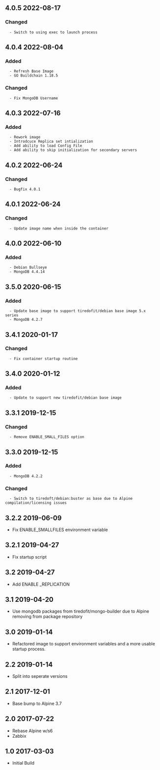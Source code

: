 ## 4.0.5 2022-08-17 <dave at tiredofit dot ca>

   ### Changed
      - Switch to using exec to launch process


## 4.0.4 2022-08-04 <dave at tiredofit dot ca>

   ### Added
      - Refresh Base Image
      - GO Buildchain 1.18.5

   ### Changed
      - Fix MongoDB Username


## 4.0.3 2022-07-16 <dave at tiredofit dot ca>

   ### Added
      - Rework image
      - Introdcuce Replica set intialization
      - Add ability to load Config File
      - Add ability to skip initialization for secondary servers


## 4.0.2 2022-06-24 <dave at tiredofit dot ca>

   ### Changed
      - Bugfix 4.0.1


## 4.0.1 2022-06-24 <dave at tiredofit dot ca>

   ### Changed
      - Update image name when inside the container


## 4.0.0 2022-06-10 <dave at tiredofit dot ca>

   ### Added
      - Debian Bullseye
      - MongoDB 4.4.14


## 3.5.0 2020-06-15 <dave at tiredofit dot ca>

   ### Added
      - Update base image to support tiredofit/debian base image 5.x series
      - MongoDB 4.2.7


## 3.4.1 2020-01-17 <dave at tiredofit dot ca>

   ### Changed
      - Fix container startup routine


## 3.4.0 2020-01-12 <dave at tiredofit dot ca>

   ### Added
      - Update to support new tiredofit/debian base image


## 3.3.1 2019-12-15 <dave at tiredofit dot ca>

   ### Changed
      - Remove ENABLE_SMALL_FILES option


## 3.3.0 2019-12-15 <dave at tiredofit dot ca>

   ### Added
      - MongoDB 4.2.2

   ### Changed
      - Switch to tiredoft/debian:buster as base due to Alpine compilation/licensing issues


## 3.2.2 2019-06-09 <dave at tiredofit dot ca>

* Fix ENABLE_SMALLFILES environment variable

## 3.2.1 2019-04-27 <dave at tiredofit dot ca>

* Fix startup script

## 3.2 2019-04-27 <dave at tiredofit dot ca>

* Add ENABLE _REPLICATION

## 3.1 2019-04-20 <dave at tiredofit dot ca>

* Use mongodb packages from tiredofit/mongo-builder due to Alpine removing from package repository

## 3.0 2019-01-14 <dave at tiredofit dot ca>

* Refactored image to support environment variables and a more usable startup process.

## 2.2 2019-01-14 <dave at tiredofit dot ca>

* Split into seperate versions

## 2.1 2017-12-01 <dave at tiredofit dot ca>

* Base bump to Alpine 3.7

## 2.0 2017-07-22 <dave at tiredofit dot ca>

* Rebase Alpine w/s6
* Zabbix

## 1.0 2017-03-03 <dave at tiredofit dot ca>

* Initial Build
